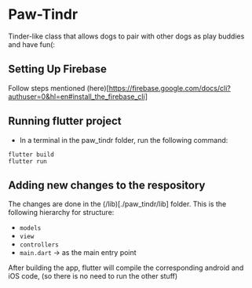 # Paw-Tindr
Tinder-like class that allows dogs to pair with other dogs as play buddies and have fun(:

## Setting Up Firebase
Follow steps mentioned (here)[https://firebase.google.com/docs/cli?authuser=0&hl=en#install_the_firebase_cli]

## Running flutter project
- In a terminal in the paw_tindr folder, run the following command:
```
flutter build
flutter run
```

## Adding new changes to the respository
The changes are done in the (/lib)[./paw_tindr/lib] folder. This is the following hierarchy for structure:
- `models`
- `view`
- `controllers`
- `main.dart` -> as the main entry point

After building the app, flutter will compile the corresponding android and iOS code, (so there is no need to run the other stuff)